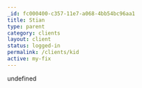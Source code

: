 ```yaml
---
_id: fc000400-c357-11e7-a068-4bb54bc96aa1
title: Stian
type: parent
category: clients
layout: client
status: logged-in
permalink: /clients/kid
active: my-fix
---
```

undefined
